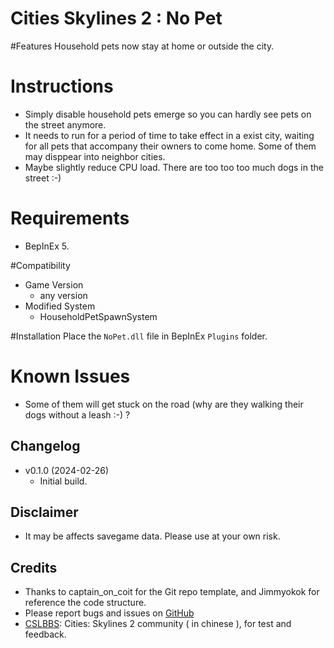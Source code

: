 # Cities Skylines 2 : No Pet

#Features
Household pets now stay at home or outside the city.

# Instructions
- Simply disable household pets emerge so you can hardly see pets on the street anymore.
- It needs to run for a period of time to take effect in a exist city, waiting for all pets that accompany their owners to come home. Some of them may disppear into neighbor cities.
- Maybe slightly reduce CPU load.  There are too too too much dogs in the street :-)

# Requirements
- BepInEx 5.

#Compatibility
- Game Version
   - any version
- Modified System
  - HouseholdPetSpawnSystem

#Installation
Place the `NoPet.dll` file in BepInEx `Plugins` folder.

# Known Issues
- Some of them will get stuck on the road (why are they walking their dogs without a leash :-) ?

## Changelog
- v0.1.0 (2024-02-26)
  - Initial build.

## Disclaimer
- It may be affects savegame data. Please use at your own risk.

## Credits
  - Thanks to captain_on_coit for the Git repo template, and Jimmyokok for reference the code structure.
  - Please report bugs and issues on [GitHub]([https://github.com/Noel-leoN/NoPet/issues])
  - [CSLBBS](https://www.cslbbs.net): Cities: Skylines 2 community ( in chinese ), for test and feedback.



